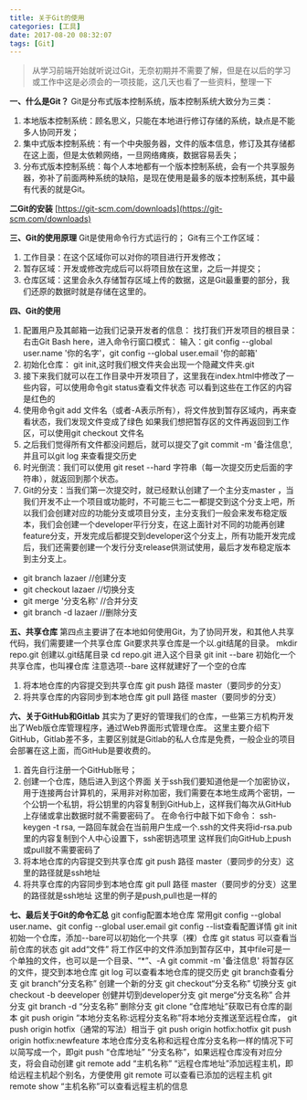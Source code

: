 ```yaml
---
title: 关于Git的使用
categories: [工具]
date: 2017-08-20 08:32:07
tags: [Git]
---
```


> 从学习前端开始就听说过Git，无奈初期并不需要了解，但是在以后的学习或工作中这是必须会的一项技能，这几天也看了一些资料，整理一下 

<!-- more -->

**一、什么是Git？** 
Git是分布式版本控制系统，版本控制系统大致分为三类： 
1. 本地版本控制系统：顾名思义，只能在本地进行修订存储的系统，缺点是不能多人协同开发； 
2. 集中式版本控制系统：有一个中央服务器，文件的版本信息，修订及其存储都在这上面，但是太依赖网络，一旦网络瘫痪，数据容易丢失； 
3. 分布式版本控制系统：每个人本地都有一个版本控制系统，会有一个共享服务器，弥补了前面两种系统的缺陷，是现在使用是最多的版本控制系统，其中最有代表的就是Git。 

**二Git的安装** 
[https://git-scm.com/downloads](https://git-scm.com/downloads) 

**三、Git的使用原理** 
Git是使用命令行方式运行的；
 Git有三个工作区域： 
 1. 工作目录：在这个区域你可以对你的项目进行开发修改； 
 2. 暂存区域：开发或修改完成后可以将项目放在这里，之后一并提交； 
 3. 仓库区域：这里会永久存储暂存区域上传的数据，这是Git最重要的部分，我们还原的数据时就是存储在这里的。 

 **四、Git的使用** 
 1. 配置用户及其邮箱一边我们记录开发者的信息： 找打我们开发项目的根目录： 
 右击Git Bash here，进入命令行窗口模式： 输入：git config --global user.name '你的名字'，git config --global user.email '你的邮箱'  
 2. 初始化仓库： git init,这时我们根文件夹会出现一个隐藏文件夹.git  
 3. 接下来我们就可以在工作目录中开发项目了，这里我在index.html中修改了一些内容，可以使用命令git status查看文件状态  可以看到这些在工作区的内容是红色的 
 4. 使用命令git add 文件名（或者-A表示所有），将文件放到暂存区域内，再来查看状态，我们发现文件变成了绿色 如果我们想把暂存区的文件再返回到工作区，可以使用git checkout 文件名 
 5. 之后我们觉得所有文件都没问题后，就可以提交了git commit -m '备注信息',并且可以git log 来查看提交历史 
 6. 时光倒流：我们可以使用 git reset --hard 字符串（每一次提交历史后面的字符串），就返回到那个状态。 
 7. Git的分支：当我们第一次提交时，就已经默认创建了一个主分支master ，当我们开发不止一个项目或功能时，不可能三七二一都提交到这个分支上吧，所以我们会创建对应的功能分支或项目分支，主分支我们一般会来发布稳定版本，我们会创建一个developer平行分支，在这上面针对不同的功能再创建feature分支，开发完成后都提交到developer这个分支上，所有功能开发完成后，我们还需要创建一个发行分支release供测试使用，最后才发布稳定版本到主分支上。 
 *  git branch lazaer //创建分支 
 * git checkout lazaer //切换分支 
 * git merge '分支名称' //合并分支 
 * git branch -d lazaer //删除分支 

 **五、共享仓库** 
 第四点主要讲了在本地如何使用Git，为了协同开发，和其他人共享代码，我们需要建一个共享仓库 Git要求共享仓库是一个以.git结尾的目录。 mkdir repo.git 创建以.git结尾目录 cd repo.git 进入这个目录 git init --bare 初始化一个共享仓库，也叫裸仓库 注意选项--bare  这样就建好了一个空的仓库 
 1. 将本地仓库的内容提交到共享仓库 git push 路径 master（要同步的分支） 
 2. 将共享仓库的内容同步到本地仓库 git pull 路径 master（要同步的分支） 

 **六、关于GitHub和Gitlab** 
 其实为了更好的管理我们的仓库，一些第三方机构开发出了Web版仓库管理程序，通过Web界面形式管理仓库。 这里主要介绍下GitHub，Gitlab差不多，主要区别就是Gitlab的私人仓库是免费，一般企业的项目会部署在这上面，而GitHub是要收费的。 
 1. 首先自行注册一个GitHub账号； 
 2. 创建一个仓库，随后进入到这个界面 
 关于ssh我们要知道他是一个加密协议，用于连接两台计算机的，采用非对称加密，我们需要在本地生成两个密钥，一个公钥一个私钥，将公钥里的内容复制到GitHub上，这样我们每次从GitHub上存储或拿出数据时就不需要密码了。 
 在命令行中敲下如下命令：
 ssh-keygen -t rsa,
 一路回车就会在当前用户生成一个.ssh的文件夹将id-rsa.pub里的内容复制到个人中心设置下，ssh密钥选项里 
 这样我们向GitHub上push或pull就不需要密码了 
 1. 将本地仓库的内容提交到共享仓库 git push 路径 master（要同步的分支）这里的路径就是ssh地址 
 2. 将共享仓库的内容同步到本地仓库 git pull 路径 master（要同步的分支）这里的路径就是ssh地址 
  这里的例子是push,pull也是一样的 

 **七、最后关于Git的命令汇总** 
 git config配置本地仓库 
 常用git config --global user.name、git config --global user.email git config --list查看配置详情 
 git init 初始一个仓库，添加--bare可以初始化一个共享（裸）仓库 
 git status 可以查看当前仓库的状态 
 git add“文件” 将工作区中的文件添加到暂存区中，其中file可是一个单独的文件，也可以是一个目录、“*”、-A 
 git commit -m '备注信息' 将暂存区的文件，提交到本地仓库 git log 可以查看本地仓库的提交历史 
 git branch查看分支 
 git branch“分支名称” 创建一个新的分支 
 git checkout“分支名称” 切换分支 
 git checkout -b deeveloper 创健并切到developer分支 git merge“分支名称” 合并分支 git branch -d “分支名称” 删除分支 
 git clone “仓库地址”获取已有仓库的副本 
 git push origin “本地分支名称:远程分支名称”将本地分支推送至远程仓库， 
 git push origin hotfix（通常的写法）相当于 
 git push origin hotfix:hotfix git push origin hotfix:newfeature 本地仓库分支名称和远程仓库分支名称一样的情况下可以简写成一个，即git push “仓库地址” “分支名称”，如果远程仓库没有对应分支，将会自动创建 git remote add “主机名称” “远程仓库地址”添加远程主机，即给远程主机起个别名，方便使用 git remote 可以查看已添加的远程主机 git remote show “主机名称”可以查看远程主机的信息